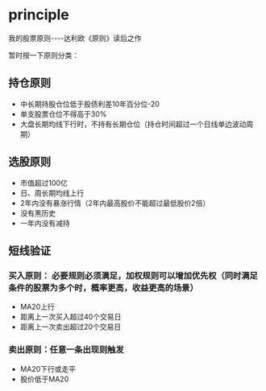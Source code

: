 # principle
我的股票原则----达利欧《原则》读后之作

暂时按一下原则分类：
## 持仓原则
* 中长期持股仓位低于股债利差10年百分位-20
* 单支股票仓位不得高于30%
* 大盘长期均线下行时，不持有长期仓位（持仓时间超过一个日线单边波动周期）

## 选股原则
* 市值超过100亿
* 日、周长期均线上行
* 2年内没有暴涨行情（2年内最高股价不能超过最低股价2倍）
* 没有黑历史
* 一年内没有减持

## 短线验证
### 买入原则： 必要规则必须满足，加权规则可以增加优先权（同时满足条件的股票为多个时，概率更高，收益更高的场景）
* MA20上行
* 距离上一次买入超过40个交易日
* 距离上一次卖出超过20个交易日
### 卖出原则：任意一条出现则触发
* MA20下行或走平
* 股价低于MA20